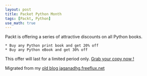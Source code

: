 ```yaml
---
layout: post
title: Packet Python Month
tags: [Packt, Python]
use_math: true
---
```

Packt is offering a series of attractive discounts on all Python books.


    * Buy any Python print book and get 20% off 
    * Buy any Python eBook and get 30% off


This offer will last for a limited period only. [Grab your copy now !](https://web.archive.org/web/20110901044247/http://www.packtpub.com/article/exclusive-offer-on-python-books?utm_source=packtpub.com&utm_medium=link&utm_content=other&utm_campaign=mdb_006004)


Migrated from my [old blog jaganadhg.freeflux.net](https://web.archive.org/web/20160323193721/http://jaganadhg.freeflux.net/blog)

